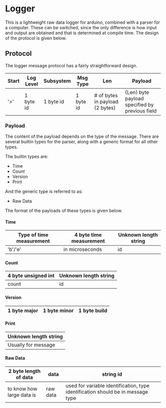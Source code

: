 # Logger

This is a lightweight raw data logger for arduino, combined with a
parser for a computer. These can be switched, since the only
difference is how input and output are obtained and that is determined
at compile time. The design of the protocol is given below.

## Protocol

The logger message protocol has a fairly straightforward design.

| Start | Log Level | Subsystem | Msg Type | Len | Payload |
|-------|-----------|-----------|----------|-----|---------|
| '>'   | 1 byte id | 1 byte id | 1 byte id | # of bytes in payload (2 bytes) | {Len} byte payload specified by previous field |

### Payload

The content of the payload depends on the type of the message. There
are several builtin types for the parser, along with a generic format
for all other types.

The builtin types are:
* Time
* Count
* Version
* Print

And the generic type is referred to as:
* Raw Data

The format of the payloads of these types is given below.

#### Time

| Type of time measurement | 4 byte time measurement | Unknown length string |
| --- | --- | --- |
| 'b'/'e' | in microseconds | id |

#### Count

| 4 byte unsigned int | Unknown length string |
| --- | --- |
| count | id |

#### Version

| 1 byte major | 1 byte minor | 1 byte build |
| --- | --- | --- |


#### Print

| Unknown length string |
| --- |
| Usually for message |

#### Raw Data

| 2 byte length of data | data | string id |
| --- | --- | --- |
| to know how large data is | raw data | used for variable identification, type identification should be in message type|
